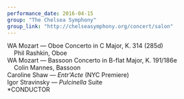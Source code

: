 ```yaml
---
performance_date: 2016-04-15
group: "The Chelsea Symphony"
group_link: "http://chelseasymphony.org/concert/salon"
---
```

WA Mozart — Oboe Concerto in C Major, K. 314 (285d)<br/>
&nbsp;&nbsp;&nbsp;&nbsp;Phil Rashkin, Oboe<br/>
WA Mozart — Bassoon Concerto in B-flat Major, K. 191/186e<br/>
&nbsp;&nbsp;&nbsp;&nbsp;Colin Mannes, Bassoon<br/>
Caroline Shaw — _Entr'Acte_ (NYC Premiere)<br/>
Igor Stravinsky — _Pulcinella_ Suite<br/>
*CONDUCTOR
